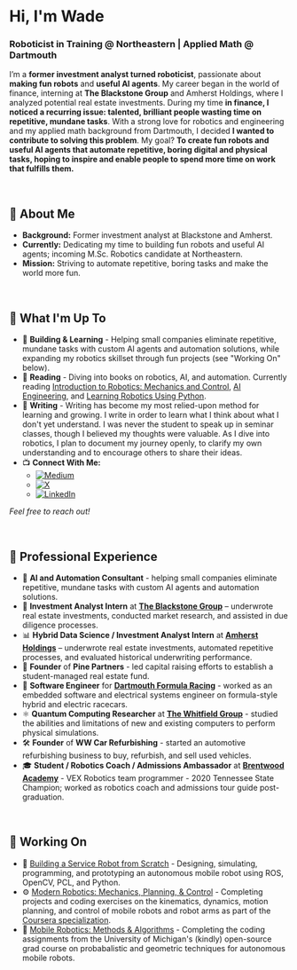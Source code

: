 # Hi, I'm Wade
### Roboticist in Training @ Northeastern | Applied Math @ Dartmouth 

I’m a **former investment analyst turned roboticist**, passionate about **making fun robots** and **useful AI agents**. My career began in the world of finance, interning at **The Blackstone Group** and Amherst Holdings, where I analyzed potential real estate investments. During my time **in finance, I noticed a recurring issue: talented, brilliant people wasting time on repetitive, mundane tasks**. With a strong love for robotics and engineering and my applied math background from Dartmouth, I decided **I wanted to contribute to solving this problem**. My goal? 
**To create fun robots and useful AI agents that automate repetitive, boring digital and physical tasks, hoping to inspire and enable people to spend more time on work that fulfills them.**

<br>

## 🚀 About Me
- **Background:** Former investment analyst at Blackstone and Amherst.
- **Currently:** Dedicating my time to building fun robots and useful AI agents; incoming M.Sc. Robotics candidate at Northeastern.
- **Mission:** Striving to automate repetitive, boring tasks and make the world more fun.

<br>

## 🌟 What I'm Up To

- 🌱 **Building & Learning** - Helping small companies eliminate repetitive, mundane tasks with custom AI agents and automation solutions, while expanding my robotics skillset through fun projects (see "Working On" below).
- 📖 **Reading** -  Diving into books on robotics, AI, and automation. Currently reading [Introduction to Robotics: Mechanics and Control](https://hades.mech.northwestern.edu/index.php/Modern_Robotics#Online_Courses), [AI Engineering](https://learning.oreilly.com/library/view/ai-engineering/9781098166298/), and [Learning Robotics Using Python](https://learning.oreilly.com/library/view/learning-robotics-using/9781783287536/).
- 📝 **Writing** - Writing has become my most relied-upon method for learning and growing. I write in order to learn what I think about what I don't yet understand. I was never the student to speak up in seminar classes, though I believed my thoughts were valuable. As I dive into robotics, I plan to document my journey openly, to clarify my own understanding and to encourage others to share their ideas.
- 📺 **Connect With Me:**
  - [![Medium](https://img.shields.io/static/v1?style=for-the-badge&message=Medium&color=12100E&logo=Medium&logoColor=FFFFFF&label=)](https://medium.com/@wadewilliams6)
  - [![X](https://img.shields.io/static/v1?style=for-the-badge&message=Twitter&color=1DA1F2&logo=Twitter&logoColor=FFFFFF&label=)](https://x.com/wade_williams1)
  - [![LinkedIn](https://img.shields.io/static/v1?style=for-the-badge&message=LinkedIn&color=0077B5&logo=LinkedIn&logoColor=FFFFFF&label=)](https://www.linkedin.com/in/wade-g-williams)

*Feel free to reach out!*

<br>

## 💼 Professional Experience
- 🤖 **AI and Automation Consultant** - helping small companies eliminate repetitive, mundane tasks with custom AI agents and automation solutions.
- 💼 **Investment Analyst Intern** at **[The Blackstone Group](https://www.blackstone.com/)** – underwrote real estate investments, conducted market research, and assisted in due diligence processes.
- 📊 **Hybrid Data Science / Investment Analyst Intern** at **[Amherst Holdings](https://www.amherst.com/)** – underwrote real estate investments, automated repetitive processes, and evaluated historical underwriting performance.
- 🏢 **Founder** of **Pine Partners** - led capital raising efforts to establish a student-managed real estate fund.
- 🚗 **Software Engineer** for **[Dartmouth Formula Racing](https://sites.dartmouth.edu/dfr/)** - worked as an embedded software and electrical systems engineer on formula-style hybrid and electric racecars.
- ⚛️ **Quantum Computing Researcher** at **[The Whitfield Group](https://jdwhitfield.com/)** - studied the abilities and limitations of new and existing computers to perform physical simulations.
- 🛠️ **Founder** of **WW Car Refurbishing** - started an automotive refurbishing business to buy, refurbish, and sell used vehicles.
- 🎓 **Student / Robotics Coach / Admissions Ambassador** at **[Brentwood Academy](https://www.ironeagles9364.com/)** - VEX Robotics team programmer - 2020 Tennessee State Champion; worked as robotics coach and admissions tour guide post-graduation.

<br>

## 🚀 Working On
- 🤖 [Building a Service Robot from Scratch](https://github.com/wadewilliamsw1234/building-a-service-robot-from-scratch) - Designing, simulating, programming, and prototyping an autonomous mobile robot using ROS, OpenCV, PCL, and Python. 
- ⚙️ [Modern Robotics: Mechanics, Planning, & Control](https://github.com/wadewilliamsw1234/modern-robotics/tree/main) - Completing projects and coding exercises on the kinematics, dynamics, motion planning, and control of mobile robots and robot arms as part of the [Coursera specialization](https://www.coursera.org/specializations/modernrobotics).
- 🚗 [Mobile Robotics: Methods & Algorithms](https://github.com/wadewilliamsw1234/mobile-robotics) - Completing the coding assignments from the University of Michigan's (kindly) open-source grad course on probabalistic and geometric techniques for autonomous mobile robots.

<br>
